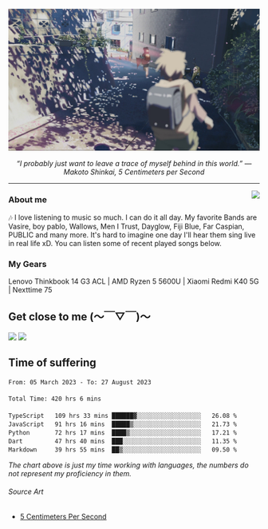 ![header](asset/header.jpg)
<p align="center"><i>“I probably just want to leave a trace of myself behind in this world.” ― Makoto Shinkai, 5 Centimeters per Second</i></p>

---

<a href="https://open.spotify.com/playlist/6hyAjJOdQf5xbhQl3a3Kff?si=dc332f50a11744ab"><img align="right" display="inline-block" vertical-align="right" src="https://spotify-recently-played-readme.vercel.app/api?user=31v5dhuuhzkkvv4cqimaphde2x6i&count=5&width=350"></a>


### About me

🎶 I love listening to music so much. I can do it all day. My favorite Bands are Vasire, boy pablo, Wallows, Men I Trust, Dayglow, Fiji Blue, Far Caspian, PUBLIC and many more. It's hard to imagine one day I'll hear them sing live in real life xD. You can listen some of recent played songs below.

### My Gears

Lenovo Thinkbook 14 G3 ACL | AMD Ryzen 5 5600U | Xiaomi Redmi K40 5G | Nexttime 75 

## Get close to me (～￣▽￣)～

<div>
<a href="https://dsc.bio/JetEra"><img src="https://img.shields.io/badge/Discord-5865F2?style=for-the-badge&logo=discord&logoColor=white"></a> <a href="https://open.spotify.com/user/31v5dhuuhzkkvv4cqimaphde2x6i">
<img src="https://img.shields.io/badge/Spotify-1ED760?&style=for-the-badge&logo=spotify&logoColor=white"></a>
</div>

## Time of suffering

<!--START_SECTION:waka-->

```txt
From: 05 March 2023 - To: 27 August 2023

Total Time: 420 hrs 6 mins

TypeScript   109 hrs 33 mins ██████▓░░░░░░░░░░░░░░░░░░   26.08 %
JavaScript   91 hrs 16 mins  █████▒░░░░░░░░░░░░░░░░░░░   21.73 %
Python       72 hrs 17 mins  ████▒░░░░░░░░░░░░░░░░░░░░   17.21 %
Dart         47 hrs 40 mins  ███░░░░░░░░░░░░░░░░░░░░░░   11.35 %
Markdown     39 hrs 55 mins  ██▒░░░░░░░░░░░░░░░░░░░░░░   09.50 %
```

<!--END_SECTION:waka-->

_The chart above is just my time working with languages, the numbers do not represent my proficiency in them._

###### Source Art

-  [5 Centimeters Per Second](https://wallhaven.cc/w/nrowq1)

